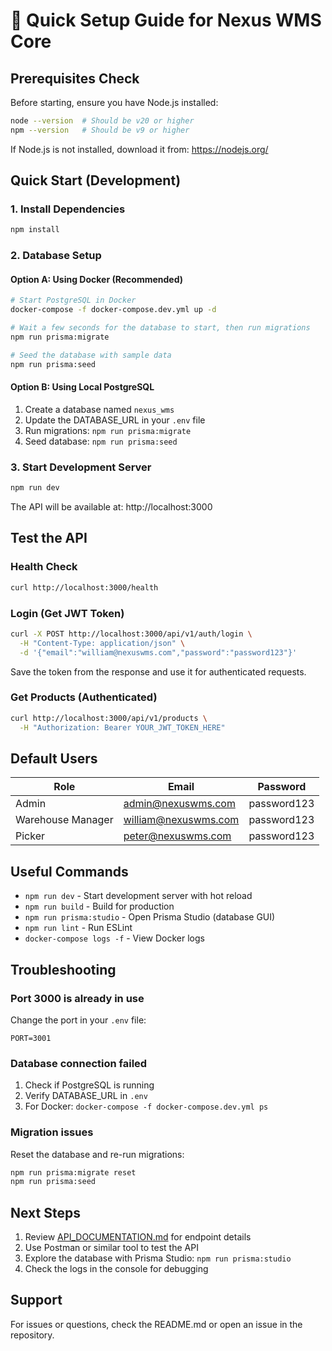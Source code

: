 # 🚀 Quick Setup Guide for Nexus WMS Core

## Prerequisites Check

Before starting, ensure you have Node.js installed:
```bash
node --version  # Should be v20 or higher
npm --version   # Should be v9 or higher
```

If Node.js is not installed, download it from: https://nodejs.org/

## Quick Start (Development)

### 1. Install Dependencies
```bash
npm install
```

### 2. Database Setup

#### Option A: Using Docker (Recommended)
```bash
# Start PostgreSQL in Docker
docker-compose -f docker-compose.dev.yml up -d

# Wait a few seconds for the database to start, then run migrations
npm run prisma:migrate

# Seed the database with sample data
npm run prisma:seed
```

#### Option B: Using Local PostgreSQL
1. Create a database named `nexus_wms`
2. Update the DATABASE_URL in your `.env` file
3. Run migrations: `npm run prisma:migrate`
4. Seed database: `npm run prisma:seed`

### 3. Start Development Server
```bash
npm run dev
```

The API will be available at: http://localhost:3000

## Test the API

### Health Check
```bash
curl http://localhost:3000/health
```

### Login (Get JWT Token)
```bash
curl -X POST http://localhost:3000/api/v1/auth/login \
  -H "Content-Type: application/json" \
  -d '{"email":"william@nexuswms.com","password":"password123"}'
```

Save the token from the response and use it for authenticated requests.

### Get Products (Authenticated)
```bash
curl http://localhost:3000/api/v1/products \
  -H "Authorization: Bearer YOUR_JWT_TOKEN_HERE"
```

## Default Users

| Role | Email | Password |
|------|-------|----------|
| Admin | admin@nexuswms.com | password123 |
| Warehouse Manager | william@nexuswms.com | password123 |
| Picker | peter@nexuswms.com | password123 |

## Useful Commands

- `npm run dev` - Start development server with hot reload
- `npm run build` - Build for production
- `npm run prisma:studio` - Open Prisma Studio (database GUI)
- `npm run lint` - Run ESLint
- `docker-compose logs -f` - View Docker logs

## Troubleshooting

### Port 3000 is already in use
Change the port in your `.env` file:
```
PORT=3001
```

### Database connection failed
1. Check if PostgreSQL is running
2. Verify DATABASE_URL in `.env`
3. For Docker: `docker-compose -f docker-compose.dev.yml ps`

### Migration issues
Reset the database and re-run migrations:
```bash
npm run prisma:migrate reset
npm run prisma:seed
```

## Next Steps

1. Review [API_DOCUMENTATION.md](./API_DOCUMENTATION.md) for endpoint details
2. Use Postman or similar tool to test the API
3. Explore the database with Prisma Studio: `npm run prisma:studio`
4. Check the logs in the console for debugging

## Support

For issues or questions, check the README.md or open an issue in the repository.